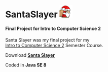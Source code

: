 # SantaSlayer <img src="/resources/windowIcon.png" width="40">
#### Final Project for Intro to Computer Science 2
Santa Slayer was my final project for my  
[Intro to Computer Science 2](https://github.com/ozanerhansha/CompSci2) Semester Course.

Download [**Santa Slayer**](https://github.com/ozanerhansha/SantaSlayer/releases)

Coded in **Java SE 8**
